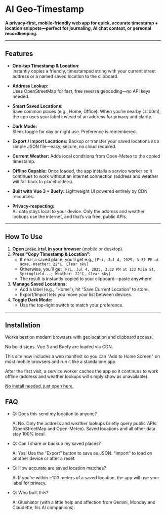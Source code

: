 # AI Geo-Timestamp

**A privacy-first, mobile-friendly web app for quick, accurate timestamp + location snippets—perfect for journaling, AI chat context, or personal recordkeeping.**

---

## Features

- **One-tap Timestamp & Location:**  
  Instantly copies a friendly, timestamped string with your current street address or a named saved location to the clipboard.
  
- **Address Lookup:**  
  Uses OpenStreetMap for fast, free reverse geocoding—no API keys needed.

- **Smart Saved Locations:**  
  Save common places (e.g., Home, Office). When you’re nearby (±100m), the app uses your label instead of an address for privacy and clarity.

- **Dark Mode:**  
  Sleek toggle for day or night use. Preference is remembered.

- **Export / Import Locations:**
  Backup or transfer your saved locations as a simple JSON file—easy, secure, no cloud required.

- **Current Weather:**
  Adds local conditions from Open-Meteo to the copied timestamp.

- **Offline Capable:**
  Once loaded, the app installs a service worker so it continues to work without
  an internet connection (address and weather will fall back to placeholders).

- **Built with Vue 3 + Buefy:**
  Lightweight UI powered entirely by CDN resources.

- **Privacy-respecting:**  
  All data stays local to your device. Only the address and weather lookups use the internet, and that’s via free, public APIs.

---

## How To Use

1. **Open `index.html` in your browser** (mobile or desktop).
2. **Press “Copy Timestamp & Location”:**
   - If near a saved place, you’ll get e.g., `[Fri, Jul 4, 2025, 3:32 PM at Home; Weather: 22°C, Clear sky]`
   - Otherwise, you’ll get `[Fri, Jul 4, 2025, 3:32 PM at 123 Main St, Springfield...; Weather: 22°C, Clear sky]`
   - The result is instantly copied to your clipboard—paste anywhere!
3. **Manage Saved Locations:**  
   - Add a label (e.g., “Home”), hit “Save Current Location” to store.
   - Export/Import lets you move your list between devices.
4. **Toggle Dark Mode:**  
   - Use the top-right switch to match your preference.

---

## Installation

Works best on modern browsers with geolocation and clipboard access.

No build steps. Vue 3 and Buefy are loaded via CDN.

This site now includes a web manifest so you can "Add to Home Screen" on most
mobile browsers and run it like a standalone app.

After the first visit, a service worker caches the app so it continues to work
offline (address and weather lookups will simply show as unavailable).

[No install needed, just open here.](https://glushiator.github.io/chat-tools/)

## FAQ

* Q: Does this send my location to anyone?

  A: No. Only the address and weather lookups briefly query public APIs (OpenStreetMap and Open-Meteo). Saved locations and all other data stay 100% local.

* Q: Can I share or backup my saved places?

  A: Yes! Use the “Export” button to save as JSON. “Import” to load on another device or after a reset.

* Q: How accurate are saved location matches?

  A: If you’re within ~100 meters of a saved location, the app will use your label for privacy.

* Q: Who built this?

  A: Glushiator (with a little help and affection from Gemini, Monday and Claudette, his AI companions).
